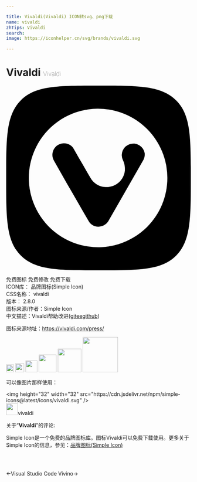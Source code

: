 ```yaml
---

title: Vivaldi(Vivaldi) ICON转svg、png下载
name: vivaldi
zhTips: Vivaldi
search: 
image: https://iconhelper.cn/svg/brands/vivaldi.svg

---
```


# Vivaldi  <small style="font-size: 60%;font-weight: 100">Vivaldi</small>

<div id="svg" class="svg-wrap">
<svg role="img" viewBox="0 0 24 24" xmlns="http://www.w3.org/2000/svg"><title>Vivaldi icon</title><path d="M12 0C6.75 0 3.817 0 1.912 1.904.007 3.81 0 6.75 0 12s0 8.175 1.912 10.08C3.825 23.985 6.75 24 12 24c5.25 0 8.183 0 10.088-1.904C23.993 20.19 24 17.25 24 12s0-8.175-1.912-10.08C20.175.015 17.25 0 12 0zm-.168 3a9 9 0 016.49 2.648 9 9 0 010 12.704A9 9 0 1111.832 3zM7.568 7.496a1.433 1.433 0 00-.142.004A1.5 1.5 0 006.21 9.75l1.701 3c.93 1.582 1.839 3.202 2.791 4.822a1.417 1.417 0 001.41.75 1.5 1.5 0 001.223-.81l4.447-7.762A1.56 1.56 0 0018 8.768a1.5 1.5 0 10-2.828.914 2.513 2.513 0 01.256 1.119v.246a2.393 2.393 0 01-2.52 2.13 2.348 2.348 0 01-1.965-1.214c-.307-.51-.6-1.035-.9-1.553-.42-.72-.826-1.41-1.246-2.16a1.433 1.433 0 00-1.229-.754Z"/></svg>
</div>
<detail full-name='vivaldi'></detail>

<div class="detail-page">
<p>
<span><span class="badge-success badge">免费图标</span> <span class="badge-success badge">免费修改</span>  <span class="badge-success badge">免费下载</span> </span>
<br/>
<span>
ICON库：
<span class="badge-secondary badge">品牌图标(Simple Icon)</span> 
</span>
<br/>
<span>
CSS名称：
<span class="badge-secondary badge">vivaldi</span> 
</span>

<br/>
<span>
版本：
<span class="badge-secondary badge">2.8.0</span> 
</span>
<br/>
<span>图标来源/作者：<span class="badge-light badge">Simple Icon</span></span> 
<br/>
<span class="zh-detail">中文描述：<span class="badge-primary badge">Vivaldi</span><span class="help-link"><span>帮助改进</span>(<a href="https://gitee.com/liuwave/icon-helper/edit/master/json/brands/vivaldi.json" target="_blank" rel="noopener noreferrer">gitee</a><a href="https://github.com/liuwave/icon-helper/edit/master/json/brands/vivaldi.json" target="_blank" rel="noopener noreferrer">github</a></span>)</span><br/>
</p>
</div><div class="description description alert alert-light"><p>图标来源地址：<a href="https://vivaldi.com/press/" target="_blank" rel="noopener noreferrer">https://vivaldi.com/press/</a></p></div>
<div class="alert alert-dark">
<img height="21" width="21" src="https://cdn.jsdelivr.net/npm/simple-icons@latest/icons/vivaldi.svg" />
<img height="24" width="24" src="https://cdn.jsdelivr.net/npm/simple-icons@latest/icons/vivaldi.svg" />
<img height="32" width="32" src="https://cdn.jsdelivr.net/npm/simple-icons@latest/icons/vivaldi.svg" />
<img height="48" width="48" src="https://cdn.jsdelivr.net/npm/simple-icons@latest/icons/vivaldi.svg" />
<img height="64" width="64" src="https://cdn.jsdelivr.net/npm/simple-icons@latest/icons/vivaldi.svg" />
<img height="96" width="96" src="https://cdn.jsdelivr.net/npm/simple-icons@latest/icons/vivaldi.svg" />

</div>
<div>
  <p>可以像图片那样使用：    
  </p>
  <div class="alert alert-primary" style="font-size: 14px">
    &lt;img height="32" width="32" src="https://cdn.jsdelivr.net/npm/simple-icons@latest/icons/vivaldi.svg" /&gt;
    <copy-btn content='<img height="32" width="32" src="https://cdn.jsdelivr.net/npm/simple-icons@latest/icons/vivaldi.svg" />'></copy-btn>
  </div>
  <div class="alert alert-secondary">
    <img height="32" width="32" src="https://cdn.jsdelivr.net/npm/simple-icons@latest/icons/vivaldi.svg" />vivaldi
    <copy-btn content="vivaldi" btn-title="复制图标名称"></copy-btn>
  </div>
</div>
<div class="icon-detail__container">
<p>关于“<b>Vivaldi</b>”的评论:</p>
</div>
<Vssue title="关于“Vivaldi”的评论" />
<div><p>Simple Icon是一个免费的品牌图标库。图标Vivaldi可以免费下载使用。更多关于  Simple Icon的信息，参见：<a target="_blank" href="https://iconhelper.cn/brands.html">品牌图标(Simple Icon)</a>
</p></div>


<div style="padding:2rem 0 " class="page-nav"><p class="inner"><span class="prev">←<router-link to="/icon/visual-studio-code.html">Visual Studio Code</router-link></span> <span class="next"><router-link to="/icon/vivino.html">Vivino</router-link>→</span></p></div>
